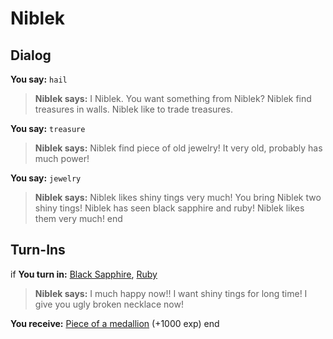 # Niblek

## Dialog

**You say:** `hail`



>**Niblek says:** I Niblek. You want something from Niblek?  Niblek find treasures in walls. Niblek like to trade treasures.

**You say:** `treasure`



>**Niblek says:** Niblek find piece of old jewelry! It very old, probably has much power!

**You say:** `jewelry`



>**Niblek says:** Niblek likes shiny tings very much! You bring Niblek two shiny tings! Niblek has seen black sapphire and ruby! Niblek likes them very much!
end

## Turn-Ins



if **You turn in:** [Black Sapphire](/item/10036), [Ruby](/item/10035)


>**Niblek says:** I much happy now!! I want shiny tings for long time! I give you ugly broken necklace now!


 **You receive:**  [Piece of a medallion](/item/19964) (+1000 exp)
end






